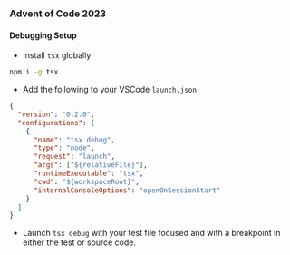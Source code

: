 ### Advent of Code 2023

#### Debugging Setup

- Install `tsx` globally

```sh
npm i -g tsx
```

- Add the following to your VSCode `launch.json`

```json
{
  "version": "0.2.0",
  "configurations": [
    {
      "name": "tsx debug",
      "type": "node",
      "request": "launch",
      "args": ["${relativeFile}"],
      "runtimeExecutable": "tsx",
      "cwd": "${workspaceRoot}",
      "internalConsoleOptions": "openOnSessionStart"
    }
  ]
}
```

- Launch `tsx debug` with your test file focused and with a breakpoint in either the test or source code.
